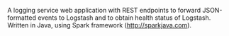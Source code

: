 A logging service web application with REST endpoints to forward JSON-formatted events to Logstash and to obtain health status of Logstash.  Written in Java, using Spark framework (http://sparkjava.com).
